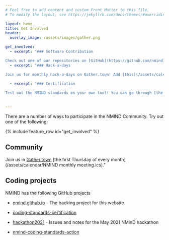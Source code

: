 ```yaml
---
# Feel free to add content and custom Front Matter to this file.
# To modify the layout, see https://jekyllrb.com/docs/themes/#overriding-theme-defaults

layout: home
title: Get Involved
header:
  overlay_image: /assets/images/gather.png

get_involved:
  - excerpt: "### Software Contribution

Check out one of our repositories on [GitHub](https://github.com/nmind). Feedback, questions, and contributions are always welcome!"
  - excerpt: "### Hack-a-days

Join us for monthly hack-a-days on Gather.town! Add [this](/assets/calendar/NMIND monthly meeting.ics) event to your calendar, and join us on the first Thursday of the month."
  
  - excerpt: "### Certification

Test out the NMIND standards on your own tool! You can go through [the checklists](https://github.com/nmind/coding-standards-certification) and see how you're doing!"
 

---
```


There are a number of ways to participate in the NMIND Community. Try out one of the following:


{% include feature_row id="get_involved" %}

## Community

Join us in [Gather.town](https://www.google.com/url?q=https://gather.town/app/ESJPNXX7CVirKett/nmind) [the first Thursday of every month](/assets/calendar/NMIND monthly meeting.ics)."

## Coding projects

NMIND has the following GitHub projects

* [nmind.github.io](https://github.com/nmind/nmind.github.io) - The backing project for this website

* [coding-standards-certification](https://github.com/nmind/coding-standards-certification)

* [hackathon2021](https://github.com/nmind/hackathon2021) - Issues and notes for the May 2021 NMinD hackathon

* [nmind-coding-standards-action](https://github.com/nmind/nmind-coding-standards-action)
